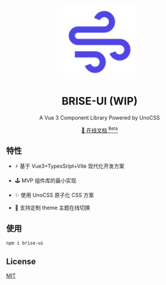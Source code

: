 <p align="center">
  <img width="200px" src="./logo.svg" />
</p>
<h1 align="center">BRISE-UI (WIP)</h1>
<p align="center">A Vue 3 Component Library Powered by UnoCSS</p>

<p align="center">
<a href="https://mewcoder.github.io/brise-ui/"> 🌟 在线文档 <sup>Beta</sup></a>
</p>

## 特性

- ⚡ 基于 Vue3+TypesSript+Vite 现代化开发方案

- 🕹 MVP 组件库的最小实现

- ✨ 使用 UnoCSS 原子化 CSS 方案

- 🌈 支持定制 theme 主题在线切换


## 使用

```vue
npm i brise-ui
```


## License

[MIT](https://choosealicense.com/licenses/mit/)
